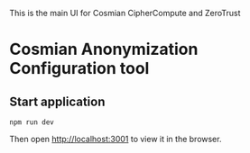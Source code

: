 This is the main UI for Cosmian CipherCompute and ZeroTrust

# Cosmian Anonymization Configuration tool

## Start application

```
npm run dev
```

Then open [http://localhost:3001](http://localhost:3001) to view it in the browser.
